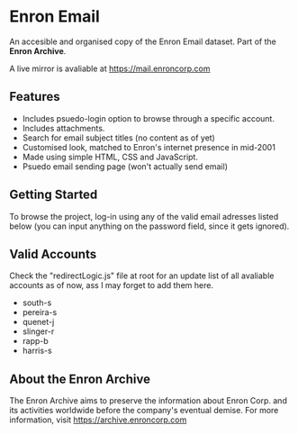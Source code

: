 
# Enron Email

An accesible and organised copy of the Enron Email dataset. Part of the **Enron Archive**.

A live mirror is avaliable at https://mail.enroncorp.com

## Features

- Includes psuedo-login option to browse through a specific account.
- Includes attachments.
- Search for email subject titles (no content as of yet)
- Customised look, matched to Enron's internet presence in mid-2001
- Made using simple HTML, CSS and JavaScript.
- Psuedo email sending page (won't actually send email)

## Getting Started

To browse the project, log-in using any of the valid email adresses listed below (you can input anything on the password field, since it gets ignored).

## Valid Accounts

Check the "redirectLogic.js" file at root for an update list of all avaliable accounts as of now, ass I may forget to add them here. 

- south-s
- pereira-s 
- quenet-j 
- slinger-r 
- rapp-b 
- harris-s

## About the Enron Archive

The Enron Archive aims to preserve the information about Enron Corp. and its activities worldwide before the company's eventual demise. For more information, visit https://archive.enroncorp.com